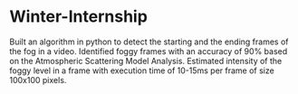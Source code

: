 # Winter-Internship
Built an algorithm in python to detect the starting and the ending frames of the fog in a video.
Identified foggy frames with an accuracy of 90% based on the Atmospheric Scattering Model Analysis.
Estimated intensity of the foggy level in a frame with execution time of 10-15ms per frame of size 100x100 pixels.
